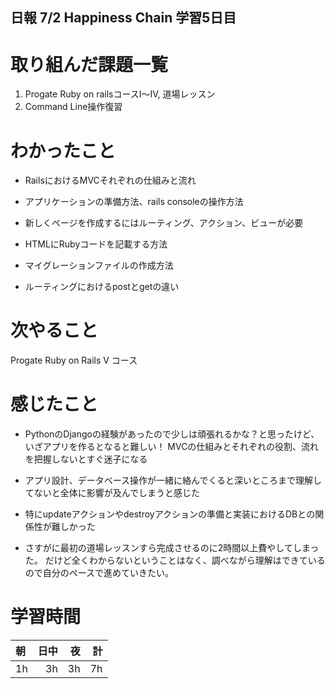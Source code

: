 ## 日報 7/2 Happiness Chain 学習5日目

# 取り組んだ課題一覧 
1. Progate Ruby on railsコースⅠ～Ⅳ, 道場レッスン
2. Command Line操作復習

# わかったこと

+ RailsにおけるMVCそれぞれの仕組みと流れ

+ アプリケーションの準備方法、rails consoleの操作方法

+ 新しくページを作成するにはルーティング、アクション、ビューが必要

+ HTMLにRubyコードを記載する方法

+ マイグレーションファイルの作成方法

+ ルーティングにおけるpostとgetの違い

# 次やること
Progate Ruby on Rails V コース

# 感じたこと

+ PythonのDjangoの経験があったので少しは頑張れるかな？と思ったけど、いざアプリを作るとなると難しい！
  MVCの仕組みとそれぞれの役割、流れを把握しないとすぐ迷子になる
  
+ アプリ設計、データベース操作が一緒に絡んでくると深いところまで理解してないと全体に影響が及んでしまうと感じた

+ 特にupdateアクションやdestroyアクションの準備と実装におけるDBとの関係性が難しかった

+ さすがに最初の道場レッスンすら完成させるのに2時間以上費やしてしまった。
  だけど全くわからないということはなく、調べながら理解はできているので自分のペースで進めていきたい。


# 学習時間

| 朝           | 日中          | 夜              | 計              |
| :----------|------------:|-------------:|-------------:|
| 1h           | 3h            | 3h              |  7h            |
